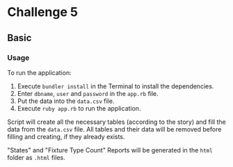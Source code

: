 # Challenge 5

## Basic

### Usage

To run the application:

1. Execute `bundler install` in the Terminal to install the dependencies.
2. Enter `dbname`, `user` and `password` in the `app.rb` file.
3. Put the data into the `data.csv` file.
4. Execute `ruby app.rb` to run the application.

Script will create all the necessary tables (according to the story) and fill the data from the `data.csv` file. All tables and their data will be removed before filling and creating, if they already exists.

"States" and "Fixture Type Count" Reports will be generated in the `html` folder as `.html` files.
